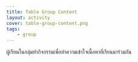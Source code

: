 ```yaml
---
title: Table Group Content
layout: activity
cover: table-group-content.png
tags:
    - group
---
```


ผู้เรียนในกลุ่มทำกิจกรรมเพื่อทำความเข้าใจเนื้อหาที่เรียนมาร่วมกัน